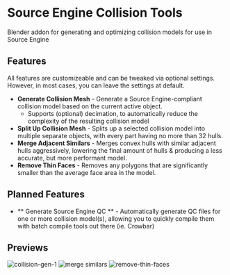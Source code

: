 # Source Engine Collision Tools
Blender addon for generating and optimizing collision models for use in Source Engine

## Features
All features are customizeable and can be tweaked via optional settings. However, in most cases, you can leave the settings at default.
- **Generate Collision Mesh** - Generate a Source Engine-compliant collision model based on the current active object.
  - Supports (optional) decimation, to automatically reduce the complexity of the resulting collision model
- **Split Up Collision Mesh** - Splits up a selected collision model into multiple separate objects, with every part having no more than 32 hulls.
- **Merge Adjacent Similars** - Merges convex hulls with similar adjacent hulls aggressively, lowering the final amount of hulls & producing a less accurate, but more performant model.
- **Remove Thin Faces** - Removes any polygons that are significantly smaller than the average face area in the model.

## Planned Features ##
- ** Generate Source Engine QC ** - Automatically generate QC files for one or more collision model(s), allowing you to quickly compile them with batch compile tools out there (ie. Crowbar)

## Previews ##
![collision-gen-1](https://user-images.githubusercontent.com/88953117/212523161-07296101-d80f-4d7e-8cbe-5ccbc93425ba.gif)
![merge similars](https://user-images.githubusercontent.com/88953117/212523164-0a4c54df-5f35-42b5-9131-57e4ed92a899.png)
![remove-thin-faces](https://user-images.githubusercontent.com/88953117/212523166-9b911cbc-649d-43b5-918b-ecd9aa41acd9.gif)
